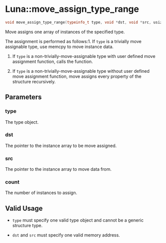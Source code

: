 # Luna::move_assign_type_range

```c++
void move_assign_type_range(typeinfo_t type, void *dst, void *src, usize count)
```

Move assigns one array of instances of the specified type. 

The assignment is performed as follows:1. If `type` is a trivially move assignable type, use memcpy to move instance data.

1. If `type` is a non-trivially-move-assignable type with user defined move assignment function, calls the function.

1. If `type` is a non-trivially-move-assignable type without user defined move assignment function, move assigns every property of the structure recursively. 

## Parameters
### type
The type object. 

### dst
The pointer to the instance array to be move assigned. 

### src
The pointer to the instance array to move data from. 

### count
The number of instances to assign. 

## Valid Usage


* `type` must specify one valid type object and cannot be a generic structure type.

* `dst` and `src` must specify one valid memory address. 

